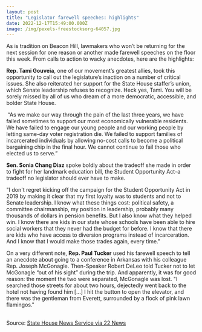 ```yaml
---
layout: post
title: "Legislator farewell speeches: highlights"
date: 2022-12-17T15:49:00.000Z
image: /img/pexels-freestocksorg-64057.jpg
---
```

As is tradition on Beacon Hill, lawmakers who won’t be returning for the next session for one reason or another made farewell speeches on the floor this week. From calls to action to wacky anecdotes, here are the highlights:

**Rep. Tami Gouveia**, one of our movement’s greatest allies, took this opportunity to call out the legislature’s inaction on a number of critical issues. She also reiterated her support for the State House staffer’s union, which Senate leadership refuses to recognize. Heck yes, Tami. You will be sorely missed by all of us who dream of a more democratic, accessible, and bolder State House. 

 “As we make our way through the pain of the last three years, we have failed sometimes to support our most economically vulnerable residents. We have failed to engage our young people and our working people by letting same-day voter registration die. We failed to support families of incarcerated individuals by allowing no-cost calls to become a political bargaining chip in the final hour. We cannot continue to fail those who elected us to serve.”

**Sen. Sonia Chang Diaz** spoke boldly about the tradeoff she made in order to fight for her landmark education bill, the Student Opportunity Act–a tradeoff no legislator should ever have to make.

"I don't regret kicking off the campaign for the Student Opportunity Act in 2019 by making it clear that my first loyalty was to students and not to Senate leadership. I know what these things cost: political safety, a committee chairmanship, my position in leadership, probably many thousands of dollars in pension benefits. But I also know what they helped win. I know there are kids in our state whose schools have been able to hire social workers that they never had the budget for before. I know that there are kids who have access to diversion programs instead of incarceration. And I know that I would make those trades again, every time."

On a very different note, **Rep. Paul Tucker** used his farewell speech to tell an anecdote about going to a conference in Arkansas with his colleague Rep. Joseph McGonagle. Then-Speaker Robert DeLeo told Tucker not to let McGonagle “out of his sight” during the trip. And apparently, it was for good reason: the moment the two were separated, McGonagle was lost. "I searched those streets for about two hours, dejectedly went back to the hotel not having found him \[…] I hit the button to open the elevator, and there was the gentleman from Everett, surrounded by a flock of pink lawn flamingos."

\
Source: [State House News Service via 22 News](https://www.wwlp.com/news/state-politics/lawmakers-open-up-while-closing-out-careers/)